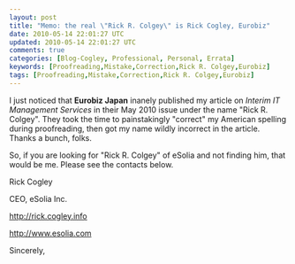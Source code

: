 ```yaml
---           
layout: post
title: "Memo: the real \"Rick R. Colgey\" is Rick Cogley, Eurobiz"
date: 2010-05-14 22:01:27 UTC
updated: 2010-05-14 22:01:27 UTC
comments: true
categories: [Blog-Cogley, Professional, Personal, Errata]
keywords: [Proofreading,Mistake,Correction,Rick R. Colgey,Eurobiz]
tags: [Proofreading,Mistake,Correction,Rick R. Colgey,Eurobiz]
---
```

 


I just noticed that **Eurobiz Japan** inanely published my article on _Interim IT Management Services_ in their May 2010 issue under the name "Rick R. Colgey". They took the time to painstakingly "correct" my American spelling during proofreading, then got my name wildly incorrect in the article. Thanks a bunch, folks. 




So, if you are looking for "Rick R. Colgey" of eSolia and not finding him, that would be me. Please see the contacts below.




> 




Rick Cogley




CEO, eSolia Inc.




http://rick.cogley.info




http://www.esolia.com 









Sincerely,


